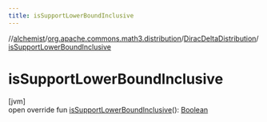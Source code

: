 ```yaml
---
title: isSupportLowerBoundInclusive
---
```

//[alchemist](../../../index.html)/[org.apache.commons.math3.distribution](../index.html)/[DiracDeltaDistribution](index.html)/[isSupportLowerBoundInclusive](is-support-lower-bound-inclusive.html)



# isSupportLowerBoundInclusive



[jvm]\
open override fun [isSupportLowerBoundInclusive](is-support-lower-bound-inclusive.html)(): [Boolean](https://kotlinlang.org/api/latest/jvm/stdlib/kotlin/-boolean/index.html)




